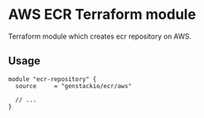 # AWS ECR Terraform module

Terraform module which creates ecr repository on AWS.

## Usage

```hcl
module "ecr-repository" {
  source     = "genstackio/ecr/aws"

  // ...
}
```
